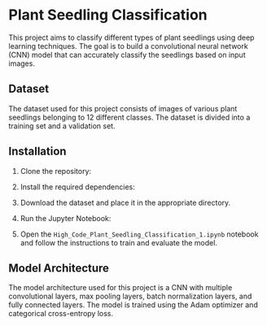 # Plant Seedling Classification

This project aims to classify different types of plant seedlings using deep learning techniques. The goal is to build a convolutional neural network (CNN) model that can accurately classify the seedlings based on input images.

## Dataset

The dataset used for this project consists of images of various plant seedlings belonging to 12 different classes. The dataset is divided into a training set and a validation set.

## Installation

1. Clone the repository:
2. Install the required dependencies:
   
4. Download the dataset and place it in the appropriate directory.

5. Run the Jupyter Notebook:

6. Open the `High_Code_Plant_Seedling_Classification_1.ipynb` notebook and follow the instructions to train and evaluate the model.

## Model Architecture

The model architecture used for this project is a CNN with multiple convolutional layers, max pooling layers, batch normalization layers, and fully connected layers. The model is trained using the Adam optimizer and categorical cross-entropy loss.

